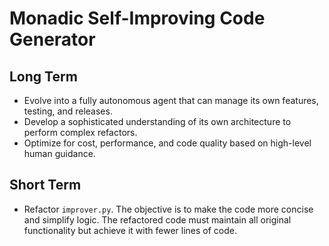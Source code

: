 # Monadic Self-Improving Code Generator

## Long Term
- Evolve into a fully autonomous agent that can manage its own features, testing, and releases.
- Develop a sophisticated understanding of its own architecture to perform complex refactors.
- Optimize for cost, performance, and code quality based on high-level human guidance.

## Short Term
- Refactor `improver.py`. The objective is to make the code more concise and simplify logic. The refactored code must maintain all original functionality but achieve it with fewer lines of code.